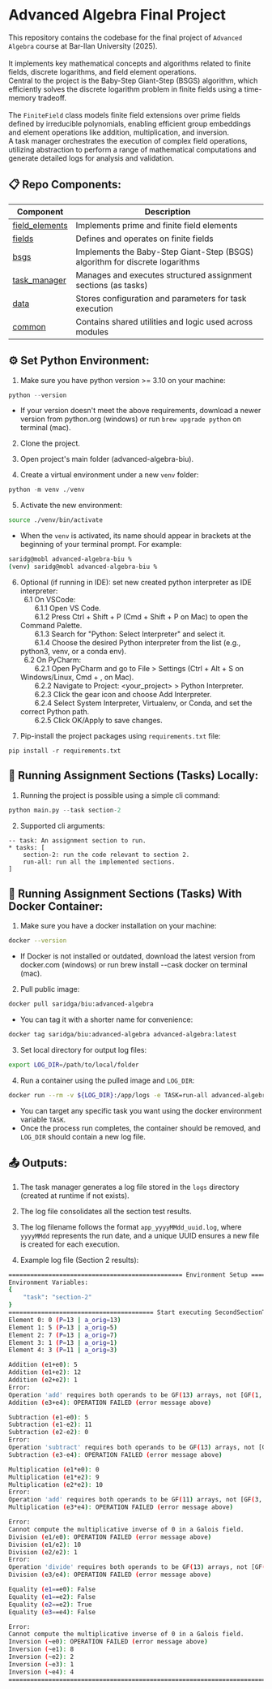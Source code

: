 # Advanced Algebra Final Project
This repository contains the codebase for the final project of `Advanced Algebra` course at Bar-Ilan University (2025).<br><br>
It implements key mathematical concepts and algorithms related to finite fields, discrete logarithms, and field element operations.<br>
Central to the project is the Baby-Step Giant-Step (BSGS) algorithm, which efficiently solves the discrete logarithm problem in finite fields using a time-memory tradeoff.<br><br>
The `FiniteField` class models finite field extensions over prime fields defined by irreducible polynomials, enabling efficient group embeddings and element operations like addition, multiplication, and inversion.<br>
A task manager orchestrates the execution of complex field operations, utilizing abstraction to perform a range of mathematical computations and generate detailed logs for analysis and validation.


## 📋 Repo Components:

| Component         | Description                                                          |
| ----------------- | -------------------------------------------------------------------- |
| [field_elements](https://github.com/GalSarid21/advanced-algebra-biu/tree/main/src/field_elements/abstract_field_element.py) | Implements prime and finite field elements |
| [fields](https://github.com/GalSarid21/advanced-algebra-biu/tree/main/src/fields/finite_field.py) | Defines and operates on finite fields |
| [bsgs](https://github.com/GalSarid21/advanced-algebra-biu/tree/main/src/bsgs.py) | Implements the Baby-Step Giant-Step (BSGS) algorithm for discrete logarithms |
| [task_manager](https://github.com/GalSarid21/advanced-algebra-biu/tree/main/task_manager/task_manager.py) | Manages and executes structured assignment sections (as tasks) |
| [data](https://github.com/GalSarid21/advanced-algebra-biu/tree/main/data/second_section.yaml) |Stores configuration and parameters for task execution |
| [common](https://github.com/GalSarid21/advanced-algebra-biu/tree/main/common/entities.py) | Contains shared utilities and logic used across modules |


## ⚙️ Set Python Environment:
1. Make sure you have python version >= 3.10 on your machine:
```python
python --version
```

* If your version doesn't meet the above requirements, download a newer version from python.org (windows) or run `brew upgrade python` on terminal (mac).

2. Clone the project.

3. Open project's main folder (advanced-algebra-biu).

4. Create a virtual environment under a new `venv` folder:
```python
python -m venv ./venv
```

5. Activate the new environment:
```bash
source ./venv/bin/activate
```

* When the `venv` is activated, its name should appear in brackets at the beginning of your terminal prompt. For example:
```bash
saridg@mobl advanced-algebra-biu %
(venv) saridg@mobl advanced-algebra-biu %
```

6. Optional (if running in IDE): set new created python interpreter as IDE interpreter:<br>
&ensp;6.1 On VSCode:<br>
&emsp;&emsp;6.1.1 Open VS Code.<br>
&emsp;&emsp;6.1.2 Press Ctrl + Shift + P (Cmd + Shift + P on Mac) to open the Command Palette.<br>
&emsp;&emsp;6.1.3 Search for "Python: Select Interpreter" and select it.<br>
&emsp;&emsp;6.1.4 Choose the desired Python interpreter from the list (e.g., python3, venv, or a conda env).<br>
&ensp;6.2 On PyCharm:<br>
&emsp;&emsp;6.2.1 Open PyCharm and go to File > Settings (Ctrl + Alt + S on Windows/Linux, Cmd + , on Mac).<br>
&emsp;&emsp;6.2.2 Navigate to Project: <your_project> > Python Interpreter.<br>
&emsp;&emsp;6.2.3 Click the gear icon and choose Add Interpreter.<br>
&emsp;&emsp;6.2.4 Select System Interpreter, Virtualenv, or Conda, and set the correct Python path.<br>
&emsp;&emsp;6.2.5 Click OK/Apply to save changes.<br>

7. Pip-install the project packages using `requirements.txt` file:
```pip
pip install -r requirements.txt
```


## 🏃 Running Assignment Sections (Tasks) Locally:

1. Running the project is possible using a simple cli command:
```python
python main.py --task section-2
```

2. Supported cli arguments:
```description
-- task: An assignment section to run.
* tasks: [
    section-2: run the code relevant to section 2.
    run-all: run all the implemented sections.
]
```


## 🐳 Running Assignment Sections (Tasks) With Docker Container:
1. Make sure you have a docker installation on your machine:
```bash
docker --version
```

* If Docker is not installed or outdated, download the latest version from docker.com (windows) or run brew install --cask docker on terminal (mac).

2. Pull public image:
```bash
docker pull saridga/biu:advanced-algebra
```

* You can tag it with a shorter name for convenience:
```bash
docker tag saridga/biu:advanced-algebra advanced-algebra:latest
```

3. Set local directory for output log files:
```bash
export LOG_DIR=/path/to/local/folder
```

4. Run a container using the pulled image and `LOG_DIR`:
```bash
docker run --rm -v ${LOG_DIR}:/app/logs -e TASK=run-all advanced-algebra
```

* You can target any specific task you want using the docker environment variable `TASK`.<br>
* Once the process run completes, the container should be removed, and `LOG_DIR` should contain a new log file.


## 📤 Outputs:

1. The task manager generates a log file stored in the `logs` directory (created at runtime if not exists).

2. The log file consolidates all the section test results.

3. The log filename follows the format `app_yyyyMMdd_uuid.log`, where `yyyyMMdd` represents the run date, and a unique UUID ensures a new file is created for each execution.

4. Example log file (Section 2 results):
```bash
================================================ Environment Setup ================================================
Environment Variables:
{
    "task": "section-2"
}
======================================== Start executing SecondSectionTask ========================================
Element 0: 0 (P=13 | a_orig=13)
Element 1: 5 (P=13 | a_orig=5)
Element 2: 7 (P=13 | a_orig=7)
Element 3: 1 (P=13 | a_orig=1)
Element 4: 3 (P=11 | a_orig=3)

Addition (e1+e0): 5
Addition (e1+e2): 12
Addition (e2+e2): 1
Error:
Operation 'add' requires both operands to be GF(13) arrays, not [GF(1, order=13), GF(3, order=11)].
Addition (e3+e4): OPERATION FAILED (error message above)

Subtraction (e1-e0): 5
Subtraction (e1-e2): 11
Subtraction (e2-e2): 0
Error:
Operation 'subtract' requires both operands to be GF(13) arrays, not [GF(1, order=13), GF(3, order=11)].
Subtraction (e3-e4): OPERATION FAILED (error message above)

Multiplication (e1*e0): 0
Multiplication (e1*e2): 9
Multiplication (e2*e2): 10
Error:
Operation 'add' requires both operands to be GF(11) arrays, not [GF(3, order=11), 13].
Multiplication (e3*e4): OPERATION FAILED (error message above)

Error:
Cannot compute the multiplicative inverse of 0 in a Galois field.
Division (e1/e0): OPERATION FAILED (error message above)
Division (e1/e2): 10
Division (e2/e2): 1
Error:
Operation 'divide' requires both operands to be GF(13) arrays, not [GF(1, order=13), GF(3, order=11)].
Division (e3/e4): OPERATION FAILED (error message above)

Equality (e1==e0): False
Equality (e1==e2): False
Equality (e2==e2): True
Equality (e3==e4): False

Error:
Cannot compute the multiplicative inverse of 0 in a Galois field.
Inversion (~e0): OPERATION FAILED (error message above)
Inversion (~e1): 8
Inversion (~e2): 2
Inversion (~e3): 1
Inversion (~e4): 4
==================================================================================================================
```
